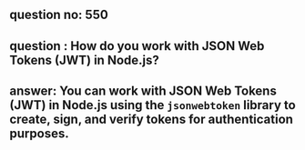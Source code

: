 
      
## question no: 550

## question : How do you work with JSON Web Tokens (JWT) in Node.js?

## answer: You can work with JSON Web Tokens (JWT) in Node.js using the `jsonwebtoken` library to create, sign, and verify tokens for authentication purposes.
      